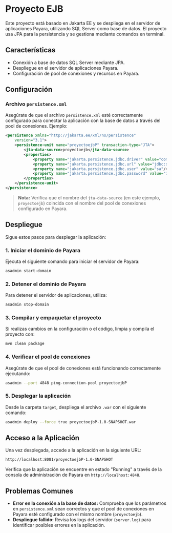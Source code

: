# Proyecto EJB

Este proyecto está basado en Jakarta EE y se despliega en el servidor de aplicaciones Payara, utilizando SQL Server como base de datos. El proyecto usa JPA para la persistencia y se gestiona mediante comandos en terminal.

## Características

- Conexión a base de datos SQL Server mediante JPA.
- Despliegue en el servidor de aplicaciones Payara.
- Configuración de pool de conexiones y recursos en Payara.

## Configuración

### Archivo `persistence.xml`

Asegúrate de que el archivo `persistence.xml` esté correctamente configurado para conectar la aplicación con la base de datos a través del pool de conexiones. Ejemplo:

```xml
<persistence xmlns="http://jakarta.ee/xml/ns/persistence"
    version="3.1">
    <persistence-unit name="proyectoejbP" transaction-type="JTA">
        <jta-data-source>proyectoejb</jta-data-source>
        <properties>
            <property name="jakarta.persistence.jdbc.driver" value="com.microsoft.sqlserver.jdbc.SQLServerDriver"/>
            <property name="jakarta.persistence.jdbc.url" value="jdbc:sqlserver://localhost:1433;databaseName=proyectoejb;encrypt=false"/>
            <property name="jakarta.persistence.jdbc.user" value="sa"/>
            <property name="jakarta.persistence.jdbc.password" value="123456"/>
        </properties>
    </persistence-unit>
</persistence>
```

> **Nota:** Verifica que el nombre del `jta-data-source` (en este ejemplo, `proyectoejb`) coincida con el nombre del pool de conexiones configurado en Payara.

## Despliegue

Sigue estos pasos para desplegar la aplicación:

### 1. Iniciar el dominio de Payara
Ejecuta el siguiente comando para iniciar el servidor de Payara:

```bash
asadmin start-domain
```

### 2. Detener el dominio de Payara
Para detener el servidor de aplicaciones, utiliza:

```bash
asadmin stop-domain
```

### 3. Compilar y empaquetar el proyecto
Si realizas cambios en la configuración o el código, limpia y compila el proyecto con:

```bash
mvn clean package
```

### 4. Verificar el pool de conexiones
Asegúrate de que el pool de conexiones está funcionando correctamente ejecutando:

```bash
asadmin --port 4848 ping-connection-pool proyectoejbP
```

### 5. Desplegar la aplicación
Desde la carpeta `target`, despliega el archivo `.war` con el siguiente comando:

```bash
asadmin deploy --force true proyectoejbP-1.0-SNAPSHOT.war
```

## Acceso a la Aplicación

Una vez desplegada, accede a la aplicación en la siguiente URL:

```bash
http://localhost:8081/proyectoejbP-1.0-SNAPSHOT
```

Verifica que la aplicación se encuentre en estado "Running" a través de la consola de administración de Payara en `http://localhost:4848`.

## Problemas Comunes

- **Error en la conexión a la base de datos:** Comprueba que los parámetros en `persistence.xml` sean correctos y que el pool de conexiones en Payara esté configurado con el mismo nombre (`proyectoejb`).
- **Despliegue fallido:** Revisa los logs del servidor (`server.log`) para identificar posibles errores en la aplicación.
  
